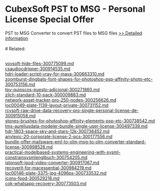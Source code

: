 # CubexSoft PST to MSG - Personal License Special Offer
PST to MSG Converter to convert PST files to MSG files
[>> Detailed information](https://secure.shareit.com/shareit/product.html?productid=300799819&affiliateid=200057808)<br/><br/># Related:

<br />[vovsoft-hide-files-300775099.md](https://github.com/downloadplanet/downloadplanet/blob/main/vovsoft-hide-files-300775099.md)<br />[csaudiocdripper-300914535.md](https://github.com/downloadplanet/downloadplanet/blob/main/csaudiocdripper-300914535.md)<br />[hdri-loader-script-vray-for-maya-300663310.md](https://github.com/downloadplanet/downloadplanet/blob/main/hdri-loader-script-vray-for-maya-300663310.md)<br />[zoomburst-dingbats-font-shapes-for-photoshop-psp-affinity-photo-etc-300753156.md](https://github.com/downloadplanet/downloadplanet/blob/main/zoomburst-dingbats-font-shapes-for-photoshop-psp-affinity-photo-etc-300753156.md)<br />[tpv-quioscos-puesto-adicional-300271860.md](https://github.com/downloadplanet/downloadplanet/blob/main/tpv-quioscos-puesto-adicional-300271860.md)<br />[zilch-standard-10-pack-300009883.md](https://github.com/downloadplanet/downloadplanet/blob/main/zilch-standard-10-pack-300009883.md)<br />[network-asset-tracker-pro-250-nodes-300256626.md](https://github.com/downloadplanet/downloadplanet/blob/main/network-asset-tracker-pro-250-nodes-300256626.md)<br />[loc00049-plate-1139-layout-private-300731152.md](https://github.com/downloadplanet/downloadplanet/blob/main/loc00049-plate-1139-layout-private-300731152.md)<br />[rcysoft-raw-drive-data-recovery-pro-single-personal-license-de-300915058.md](https://github.com/downloadplanet/downloadplanet/blob/main/rcysoft-raw-drive-data-recovery-pro-single-personal-license-de-300915058.md)<br />[stones-brushes-for-photoshop-affinity-elements-psp-etc-300738542.md](https://github.com/downloadplanet/downloadplanet/blob/main/stones-brushes-for-photoshop-affinity-elements-psp-etc-300738542.md)<br />[tms-aureliusdata-modeler-bundle-single-user-license-300497339.md](https://github.com/downloadplanet/downloadplanet/blob/main/tms-aureliusdata-modeler-bundle-single-user-license-300497339.md)<br />[hdr-1803-space-sky-and-stars-12k-300736452.md](https://github.com/downloadplanet/downloadplanet/blob/main/hdr-1803-space-sky-and-stars-12k-300736452.md)<br />[anylexic-20-corporate-license-2-pcs-300177556.md](https://github.com/downloadplanet/downloadplanet/blob/main/anylexic-20-corporate-license-2-pcs-300177556.md)<br />[bundle-offer-mailsware-eml-to-olm-msg-to-olm-converter-standard-license-300998526.md](https://github.com/downloadplanet/downloadplanet/blob/main/bundle-offer-mailsware-eml-to-olm-msg-to-olm-converter-standard-license-300998526.md)<br />[practical-modelbased-systems-engineering-with-sysml-constrainsysmlenglbuch-300754205.md](https://github.com/downloadplanet/downloadplanet/blob/main/practical-modelbased-systems-engineering-with-sysml-constrainsysmlenglbuch-300754205.md)<br />[istonsoft-ipod-video-converter-300917067.md](https://github.com/downloadplanet/downloadplanet/blob/main/istonsoft-ipod-video-converter-300917067.md)<br />[recoverit-for-macessential-300984219.md](https://github.com/downloadplanet/downloadplanet/blob/main/recoverit-for-macessential-300984219.md)<br />[loc00146-plate-3375-jpg-4096px-300733532.md](https://github.com/downloadplanet/downloadplanet/blob/main/loc00146-plate-3375-jpg-4096px-300733532.md)<br />[icons-food-300529218.md](https://github.com/downloadplanet/downloadplanet/blob/main/icons-food-300529218.md)<br />[cok-whatsapp-recovery-300773503.md](https://github.com/downloadplanet/downloadplanet/blob/main/cok-whatsapp-recovery-300773503.md)